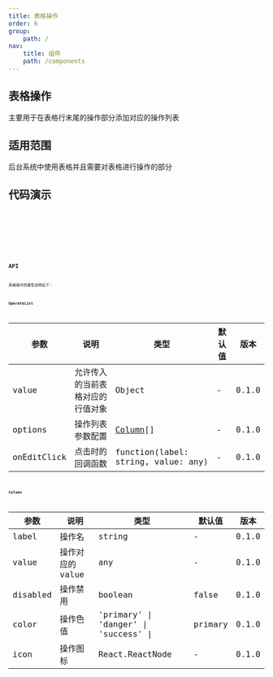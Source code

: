 ```yaml
---
title: 表格操作
order: 6
group:
    path: /
nav:
    title: 组件
    path: /components
---
```


## 表格操作

主要用于在表格行末尾的操作部分添加对应的操作列表

## 适用范围

后台系统中使用表格并且需要对表格进行操作的部分

## 代码演示

<code src="./demos/default.tsx" />

<code src="./demos/disabled.tsx" />

<code src="./demos/icon.tsx" />

<code src="./demos/table.tsx" />

## API

表格操作的属性说明如下：

#### OperateList

| 参数         | 说明                                    | 类型      | 默认值 | 版本      |
| ------------ | --------------------------------------- | --------- | ------ | --------- |
| value        | 允许传入的当前表格对应的行值对象             | Object    | -       | 0.1.0    |
| options      | 操作列表参数配置                          | <a href="#column">Column</a>[]   | -      | 0.1.0    |
| onEditClick  | 点击时的回调函数                          | function(label: string, value: any) | - | 0.1.0 |

#### Column

| 参数         | 说明                                    | 类型      | 默认值 | 版本      |
| ------------ | --------------------------------------- | --------- | ------ | --------- |
| label        | 操作名                                   | string    | -      |    0.1.0  |
| value        | 操作对应的value                           | any       | -      |  0.1.0    |
| disabled     | 操作禁用                                  | boolean  | false   | 0.1.0    |
| color        | 操作色值                                  | 'primary' \| 'danger' \| 'success' \| | primary |  0.1.0 |
| icon         | 操作图标                                  |  React.ReactNode | - | 0.1.0 |
